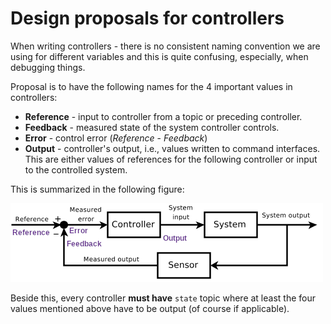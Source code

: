 # Design proposals for controllers

When writing controllers - there is no consistent naming convention we are using for different variables and this is quite confusing, especially, when debugging things.

Proposal is to have the following names for the 4 important values in controllers:

- **Reference** - input to controller from a topic or preceding controller.
- **Feedback** - measured state of the system controller controls.
- **Error** - control error (*Reference* - *Feedback*)
- **Output** - controller's output, i.e., values written to command interfaces. This are either values of references for the following controller or input to the controlled system.

This is summarized in the following figure:

![Control loop with names](images/control_loop_naming.png)

Beside this, every controller **must have** `state` topic where at least the four values mentioned above have to be output (of course if applicable).
